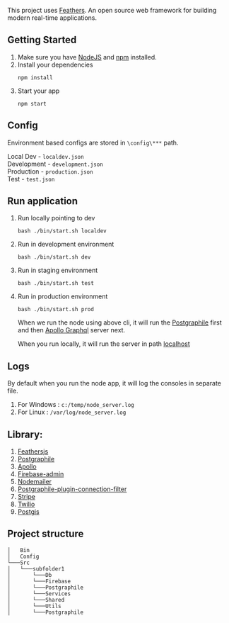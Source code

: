 This project uses [Feathers](http://feathersjs.com). An open source web framework for building modern real-time applications.

## Getting Started

1. Make sure you have [NodeJS](https://nodejs.org/) and [npm](https://www.npmjs.com/) installed.
2. Install your dependencies
    ```
    npm install
    ```
3. Start your app
    ```
    npm start
    ```

## Config 

Environment based configs are stored in `\config\***` path. 

Local Dev   - `localdev.json` <br>
Development - `development.json`<br>
Production  - `production.json`<br>
Test        - `test.json`<br>

## Run application 

1. Run locally pointing to dev
    ```
    bash ./bin/start.sh localdev
    ```
2. Run in development environment
    ```
    bash ./bin/start.sh dev
    ```
3. Run in staging environment
    ```
    bash ./bin/start.sh test
    ```
4. Run in production environment
    ```
    bash ./bin/start.sh prod
    ```

    When we run the node using above cli, it will run the [Postgraphile](https://www.graphile.org/postgraphile/) first and then [Apollo Graphql](https://www.apollographql.com/docs/apollo-server/getting-started/) server next.
	
	When you run locally, it will run the server in path [localhost](http://localhost:2002/graphql)


## Logs

By default when you run the node app, it will log the consoles in separate file. <br />
1. For Windows : ```c:/temp/node_server.log``` <br />
2. For Linux : ```/var/log/node_server.log``` <br />

## Library:
1. [Feathersjs](https://feathersjs.com/)
2. [Postgraphile](https://www.graphile.org/postgraphile/)
3. [Apollo](https://apollographql.com/docs/apollo-server/)
4. [Firebase-admin](https://github.com/firebase/firebase-admin-node)
5. [Nodemailer](https://nodemailer.com/about/)
6. [Postgraphile-plugin-connection-filter](https://github.com/graphile-contrib/postgraphile-plugin-connection-filter)
7. [Stripe](https://github.com/stripe/stripe-node)
8. [Twilio](https://www.twilio.com/docs/libraries/node)
9. [Postgis](https://postgis.net/)


## Project structure
```
│   Bin 
│   Config   
└───Src 
│   └───subfolder1
│   	└───Db 
│   	└───Firebase 
│   	└───Postgraphile 
│   	└───Services  
│   	└───Shared  
│   	└───Utils  
│   	└───Postgraphile 
```
